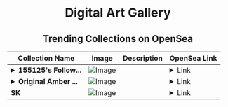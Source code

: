 <div align="center">

# Digital Art Gallery

## Trending Collections on OpenSea

| Collection Name                       | Image                                                                                     | Description                       | OpenSea Link                                                                                          |
|---------------------------------------|-------------------------------------------------------------------------------------------|-----------------------------------|--------------------------------------------------------------------------------------------------------|
| **<details><summary>155125's Follow...</summary>155125's Follower</details>** | ![Image](https://i.seadn.io/s/raw/files/19f9f090920392cc3650cbdf4361755b.png?w=500&auto=format?w=200&auto=format) |  | <details><summary>Link</summary>[155125's Follower](https://opensea.io/collection/155125-s-follower)</details> |
| **<details><summary>Original Amber ...</summary>Original Amber Nft</details>** | ![Image](https://i.seadn.io/s/raw/files/ff2439aec31aaca0aa01b5e00ec6765a.jpg?w=500&auto=format?w=200&auto=format) |  | <details><summary>Link</summary>[Original Amber Nft](https://opensea.io/collection/original-amber-nft)</details> |
| **SK** | ![Image](https://i.seadn.io/s/raw/files/9f0810e43b2a169944e55c17c897b243.png?w=500&auto=format?w=200&auto=format) |  | <details><summary>Link</summary>[SK](https://opensea.io/collection/sk-34)</details> |

</div>
